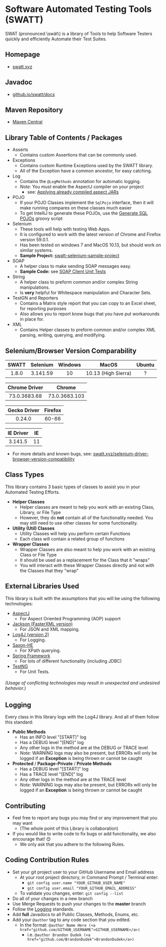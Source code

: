 # Software Automated Testing Tools (SWATT)
SWAT (pronounced \\swät\\) is a library of Tools to help Software Testers quickly and efficiently Automate their Test Suites.

## Homepage
* [swatt.xyz](https://swatt.xyz)

## Javadoc
* [github.io/swatt/docs](https://brandondudek.github.io/swatt/docs/)

## Maven Repository
* [Maven Central](https://mvnrepository.com/artifact/xyz.swatt)

## Library Table of Contents / Packages
* Asserts
  * Contains custom Assertions that can be commonly used.
* Exceptions
  * Contains custom Runtime Exceptions used by the SWATT library.
  * All of the Exception have a common ancestor, for easy catching.
* Log
  * Contains the `@LogMethods` annotation for automatic logging.
  * _Note:_ You must enable the AspectJ compiler on your project
    * see: [Applying already compiled aspect JARs](https://www.mojohaus.org/aspectj-maven-plugin/examples/libraryJars.html)
* POJO
  * If your POJO Classes implement the `SqlPojo` interface, then it will make running compares on these classes much easier
  * To get IntelliJ to generate these POJOs, use the [Generate SQL POJOs](https://github.com/BrandonDudek/swatt/blob/master/scripts/Generate%20SQL%20POJOs.groovy) groovy script
* Selenium
  * These tools will help with testing Web Apps.
  * It is configured to work with the latest version of Chrome and Firefox version 59.0.1.
  * Has been tested on windows 7 and MacOS 10.13, but should work on similar systems.
  * **Sample Project:** [swatt-selenium-sample-project](https://github.com/BrandonDudek/swatt-selenium-sample-project)
* SOAP
  * A helper class to make sending SOAP messages easy.
  * **Sample Code:** see [SOAP Client Unit Tests](https://github.com/BrandonDudek/swatt/blob/master/src/test/java/xyz/swatt/tests/soap/SoapClientTests.java)
* String
  * A helper class to preform common and/or complex String manipulations.
  * Is **very** helpful for Whitespace manipulation and Character Sets.
* TestGN and Reporters
  * Contains a Matrix style report that you can copy to an Excel sheet, for reporting purposes
  * Also allows you to report know bugs that you have put workarounds in place for.
* XML
  * Contains Helper classes to preform common and/or complex XML parsing, writing, querying, and modifying.

## Selenium/Browser Version Comparability
|SWATT|Selenium|Windows|MacOS|Ubuntu|
|:---:|:---:|:---:|:---:|:---:|
|1.8.0|3.141.59|10|10.13 (High Sierra)|?|

|Chrome Driver|Chrome|
|:---:|:---:|
|73.0.3683.68|73.0.3683.103|

|Gecko Driver|Firefox|
|:---:|:---:|
|0.24.0|60-66|

|IE Driver|IE|
|:---:|:---:|
|3.141.5|11|

* For more details and known bugs, see: [swatt.xyz/selenium-driver-browser-version-compatibility](https://swatt.xyz/selenium-driver-browser-version-compatibility/)

## Class Types
This library contains 3 basic types of classes to assist you in your Automated Testing Efforts.
* **Helper Classes**
  * Helper classes are meant to help you work with an existing Class, Library, or File Type
  * However, they do **not** contain all of the functionality needed. You may still need to use other classes for 
  some functionality.
* **Utility (Util) Classes**
  * Utility Classes will help you perform certain Functions
  * Each class will contain a related group of functions 
* **Wrapper Classes**
  * Wrapper Classes are also meant to help you work with an existing Class or File Type
  * It should be used as a replacement for the Class that it "wraps"
  * You will interact with these Wrapper Classes directly and not with the Classes that they "wrap"
  
## External Libraries Used
This library is built with the assumptions that you will be using the following technologies:
* [AspectJ](https://www.eclipse.org/aspectj/)
  * For Aspect Oriented Programming (AOP) support
* [Jackson (FasterXML version)](https://github.com/FasterXML/jackson)
  * For JSON and XML mapping.
* [Log4J (version 2)](https://logging.apache.org/log4j/2.x/)
  * For Logging.
* [Saxon-HE](http://saxon.sourceforge.net/)
  * For XPath querying.
* [Spring Framework](https://spring.io/)
  * For lots of different functionality (including JDBC)
* [TestNG](http://testng.org/)
  * For Unit Tests.
  
###### (Usage of conflicting technologies may result in unexpected and undesired behavior.)

## Logging
Every class in this library logs with the Log4J library.
And all of them follow this standard:
* **Public Methods**
  * Has an INFO level "[START]" log
  * Has a DEBUG level "[END]" log
  * Any other logs in the method are at the DEBUG or TRACE level
  * _Note:_ WARNING logs may also be present, but ERRORs will only be logged if an **Exception** is being thrown or cannot be caught 
* **Protected** / **Package-Private** / **Private Methods**
  * Has a DEBUG level "[START]" log
  * Has a TRACE level "[END]" log
  * Any other logs in the method are at the TRACE level
  * _Note:_ WARNING logs may also be present, but ERRORs will only be logged if an **Exception** is being thrown or cannot be caught

## Contributing
* Feel free to report any bugs you may find or any improvement that you may want
  * (The whole point of this Library is collaboration)
* If you would like to write code to fix bugs or add functionality, we also encourage that! 😊
  * We only ask that you adhere to the following Rules.

## Coding Contribution Rules
* Set your git project user to your GitHub Username and Email address
  * At your root project directory, in Command Prompt / Terminal enter:
    * `git config user.name "YOUR_GITHUB_USER_NAME"`
    * `git config user.email "YOUR_GITHUB_EMAIL_ADDRESS"`
  * To validate you changes, enter: `git config --list`
* Do all of your changes in a new branch
* Use Merge Requests to push your changes to the **master** branch
* Follow the [Logging](#logging) standards.
* Add **full** Javadocs to all Public Classes, Methods, Enums, etc.
* Add your `@author` tag to any code section that you edited.
  * In the format: `@author Name Here (<a href="github.com/GITHUB_USERNAME">GITHUB_USERNAME</a>)`
    * i.e. `@author Brandon Dudek (<a href="github.com/BrandonDudek">BrandonDudek</a>)`
